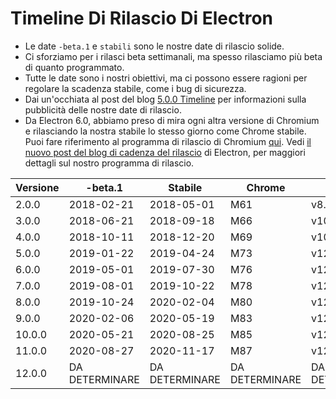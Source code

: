 # Timeline Di Rilascio Di Electron

* Le date `-beta.1` e `stabili` sono le nostre date di rilascio solide.
* Ci sforziamo per i rilasci beta settimanali, ma spesso rilasciamo più beta di quanto programmato.
* Tutte le date sono i nostri obiettivi, ma ci possono essere ragioni per regolare la scadenza stabile, come i bug di sicurezza.
* Dai un'occhiata al post del blog [5.0.0 Timeline](https://electronjs.org/blog/electron-5-0-timeline) per informazioni sulla pubblicità delle nostre date di rilascio.
* Da Electron 6.0, abbiamo preso di mira ogni altra versione di Chromium e rilasciando la nostra stabile lo stesso giorno come Chrome stabile. Puoi fare riferimento al programma di rilascio di Chromium [qui](https://chromiumdash.appspot.com/schedule). Vedi [il nuovo post del blog di cadenza del rilascio](https://www.electronjs.org/blog/12-week-cadence) di Electron, per maggiori dettagli sul nostro programma di rilascio.

| Versione | -beta.1        | Stabile        | Chrome         | Nodo           |
| -------- | -------------- | -------------- | -------------- | -------------- |
| 2.0.0    | 2018-02-21     | 2018-05-01     | M61            | v8.9           |
| 3.0.0    | 2018-06-21     | 2018-09-18     | M66            | v10.2          |
| 4.0.0    | 2018-10-11     | 2018-12-20     | M69            | v10.11         |
| 5.0.0    | 2019-01-22     | 2019-04-24     | M73            | v12.0          |
| 6.0.0    | 2019-05-01     | 2019-07-30     | M76            | v12.4          |
| 7.0.0    | 2019-08-01     | 2019-10-22     | M78            | v12.8          |
| 8.0.0    | 2019-10-24     | 2020-02-04     | M80            | v12.13         |
| 9.0.0    | 2020-02-06     | 2020-05-19     | M83            | v12.14         |
| 10.0.0   | 2020-05-21     | 2020-08-25     | M85            | v12.16         |
| 11.0.0   | 2020-08-27     | 2020-11-17     | M87            | v12.x          |
| 12.0.0   | DA DETERMINARE | DA DETERMINARE | DA DETERMINARE | DA DETERMINARE |
